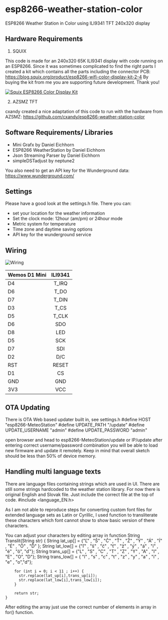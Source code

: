 # esp8266-weather-station-color

ESP8266 Weather Station in Color using ILI9341 TFT 240x320 display

## Hardware Requirements

1. SQUIX

This code is made for an 240x320 65K ILI9341 display with code running on an ESP8266.
Since it was sometimes complicated to find the right parts I created a kit which contains all the parts including the connector PCB:
https://blog.squix.org/product/esp8266-wifi-color-display-kit-2-4
By buying the kit from me you are supporting future development. Thank you!

[![Squix ESP8266 Color Display Kit](resources/ESP8266ColorDisplayKit.png)](https://blog.squix.org/product/esp8266-wifi-color-display-kit-2-4)

2. AZSMZ TFT

cxandy created a nice adaptation of this code to run with the hardware from AZSMZ:
https://github.com/cxandy/esp8266-weather-station-color



## Software Requirements/ Libraries
 * Mini Grafx by Daniel Eichhorn
 * ESP8266 WeatherStation by Daniel Eichhorn
 * Json Streaming Parser by Daniel Eichhorn
 * simpleDSTadjust by neptune2

You also need to get an API key for the Wunderground data: https://www.wunderground.com/

## Settings
Please have a good look at the settings.h file. There you can:
 * set your location for the weather information
 * Set the clock mode: 12hour (am/pm) or 24hour mode
 * Metric system for temperature
 * Time zone and daytime saving options
 * API key for the wunderground service

## Wiring

![Wiring](resources/PlaneSpotterWiring.png)

| Wemos D1 Mini | ILI9341      |
| ------------- |:-------------:|
| D4            | T_IRQ         |
| D6            | T_DO          |
| D7            | T_DIN         |
| D3            | T_CS          |
| D5            | T_CLK         |
| D6            | SDO           |
| D8            | LED           |
| D5            | SCK           |
| D7            | SDI           |
| D2            | D/C           |
| RST           | RESET         |
| D1            | CS            |
| GND           | GND           |
| 3V3           | VCC           |


## OTA Updating
There is OTA Web based updater built in, see settings.h
    #define HOST "esp8266-MeteoStation"
    #define UPDATE_PATH "/update"
    #define UPDATE_USERNAME "admin"
    #define UPDATE_PASSWORD "admin"

open browser and head to esp8266-MeteoStation/update or IP/update after entering correct username/password combination you will be able to load new firmware and update it remotely.
Keep in mind that overall sketch should be less than 50% of device memory.

## Handling multi language texts
There are language files containing strings which are used in UI.
There are still some strings hardcoded to the weather station library.
For now there is original English and Slovak file.
Just include the correct file at the top of code.
    #include <language_EN.h>

As I am not able to reproduce steps for converting custom font files for extended language sets as Latin or Cyrillic, I used function to transliterate these characters which font cannot show to show basic version of there characters.

You can adjust your characters by editing array in function
    String Translit(String str) {
        String lat_up[] = {"Ľ" , "Š" , "Č" , "Ť" , "Ž" , "Ý" , "Á" , "Í" , "É" , "Ô" , "Ď"  };
        String lat_low[] = {"ľ" , "š" , "č" , "ť" , "ž" , "ý" , "á" , "í" , "é" , "ô", "ď"};
        String trans_up[] = {"L" , "S" , "C" , "T" , "Z" , "Y" , "A" , "I" , "E" , "O", "D"};
        String trans_low[] = { "l" , "s" , "c" , "t" , "z" , "y" , "a" , "i" , "e" , "o","d"};

        for (int i = 0; i < 11 ; i++) {
          str.replace(lat_up[i],trans_up[i]);
          str.replace(lat_low[i],trans_low[i]);
        }

        return str;
    }

After editing the array just use the correct number of elements in array in for() function.
